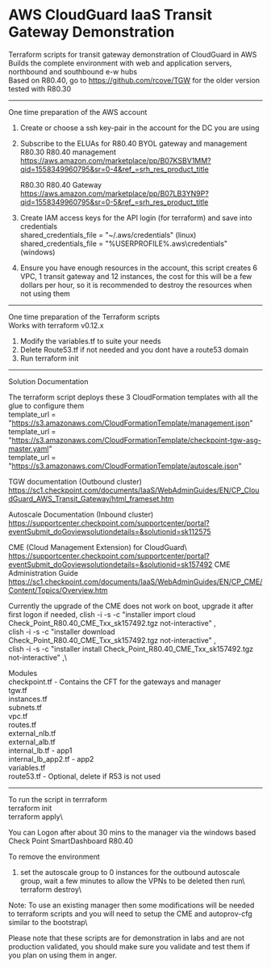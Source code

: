 # AWS CloudGuard IaaS Transit Gateway Demonstration 

Terraform scripts for transit gateway demonstration of CloudGuard in AWS \
Builds the complete environment with web and application servers, northbound and southbound e-w hubs \
Based on R80.40, go to https://github.com/rcove/TGW for the older version tested with R80.30

---------------------------------------------------------------
One time preparation of the AWS account 
1.	Create or choose a ssh key-pair in the account for the DC you are using
2.	Subscribe to the ELUAs for R80.40 BYOL gateway and management \
    R80.30 R80.40 management \
    https://aws.amazon.com/marketplace/pp/B07KSBV1MM?qid=1558349960795&sr=0-4&ref_=srh_res_product_title

    R80.30 R80.40 Gateway \
    https://aws.amazon.com/marketplace/pp/B07LB3YN9P?qid=1558349960795&sr=0-5&ref_=srh_res_product_title

3.	Create IAM access keys for the API login (for terraform) and save into credentials \
      shared_credentials_file = "~/.aws/credentials"  (linux) \
      shared_credentials_file = "%USERPROFILE%\.aws\credentials"  (windows)
      
4.  Ensure you have enough resources in the account, this script creates 6 VPC, 1 transit gateway and 12 instances, the cost for this will be a few dollars per hour, so it is recommended to destroy the resources when not using them  

----------------------------------------------------------------

One time preparation of the Terraform scripts\
Works with terraform v0.12.x 
1. Modify the variables.tf to suite your needs   
2. Delete Route53.tf if not needed and you dont have a route53 domain
3. Run terraform init  

------------------------------------------------------------------

Solution Documentation   

The terraform script deploys these 3 CloudFormation templates with all the glue to configure them  
  template_url        = "https://s3.amazonaws.com/CloudFormationTemplate/management.json"  
  template_url        = "https://s3.amazonaws.com/CloudFormationTemplate/checkpoint-tgw-asg-master.yaml"  
  template_url        = "https://s3.amazonaws.com/CloudFormationTemplate/autoscale.json"  

TGW documentation (Outbound cluster)  
https://sc1.checkpoint.com/documents/IaaS/WebAdminGuides/EN/CP_CloudGuard_AWS_Transit_Gateway/html_frameset.htm

Autoscale Documentation (Inbound cluster)  
https://supportcenter.checkpoint.com/supportcenter/portal?eventSubmit_doGoviewsolutiondetails=&solutionid=sk112575   

CME (Cloud Management Extension) for CloudGuard\ 
https://supportcenter.checkpoint.com/supportcenter/portal?eventSubmit_doGoviewsolutiondetails=&solutionid=sk157492
CME Administration Guide\
https://sc1.checkpoint.com/documents/IaaS/WebAdminGuides/EN/CP_CME/Content/Topics/Overview.htm

Currently the upgrade of the CME does not work on boot, upgrade it after first logon if needed,
clish -i -s -c "installer import cloud Check_Point_R80.40_CME_Txx_sk157492.tgz  not-interactive" ,\
clish -i -s -c "installer download Check_Point_R80.40_CME_Txx_sk157492.tgz  not-interactive" ,\
clish -i -s -c "installer install Check_Point_R80.40_CME_Txx_sk157492.tgz  not-interactive" ,\

Modules  
  checkpoint.tf   - Contains the CFT for the gateways and manager\
  tgw.tf\
  instances.tf\
  subnets.tf\
  vpc.tf\
  routes.tf\
  external_nlb.tf\
  external_alb.tf\
  internal_lb.tf        - app1\
  internal_lb_app2.tf   - app2\
  variables.tf\
  route53.tf        - Optional, delete if R53 is not used  

-------------------------------------------------------------------

To run the script in terrraform  
    terraform init\
    terraform apply\

You can Logon after about 30 mins to the manager via the windows based Check Point SmartDashboard R80.40

To remove the environment  
1. set the autoscale group to 0 instances for the outbound autoscale group, wait a few minutes to allow the VPNs to be deleted then run\ 
    terraform destroy\

Note: To use an existing manager then some modifications will be needed to terraform scripts and you will need to setup the CME and autoprov-cfg similar to the bootstrap\

Please note that these scripts are for demonstration in labs and are not production validated, you should make sure you validate and test them if you plan on using them in anger.
